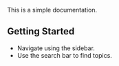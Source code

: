 
This is a simple documentation.

## Getting Started
- Navigate using the sidebar.
- Use the search bar to find topics.

